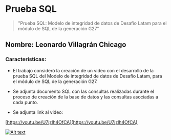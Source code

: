 # Prueba SQL

>"Prueba SQL: Modelo de integridad de datos de Desafío Latam para el módulo de SQL de la generación G27"

## Nombre: Leonardo Villagrán Chicago

### Características:

* El trabajo consideró la creación de un video con el desarrollo de la prueba SQL del Modelo de integridad de datos de Desafío Latam, para el módulo de SQL de la generación G27.

* Se adjunta documento SQL con las consultas realizadas durante el proceso de creación de la base de datos y las consultas asociadas a cada punto.

* Se adjunta link al video:

[https://youtu.be/U7jzlh4OfCA](https://youtu.be/U7jzlh4OfCA)

[![Alt text](https://img.youtube.com/vi/U7jzlh4OfCA/0.jpg)](https://youtu.be/U7jzlh4OfCA)
